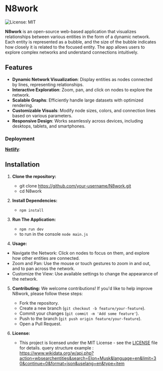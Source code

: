 # N8work

![License: MIT](https://img.shields.io/badge/License-MIT-yellow.svg)

**N8work** is an open-source web-based application that visualizes relationships between various entities in the form of a dynamic network. Each entity is represented as a bubble, and the size of the bubble indicates how closely it is related to the focused entity. The app allows users to explore complex networks and understand connections intuitively.

## Features

- **Dynamic Network Visualization**: Display entities as nodes connected by lines, representing relationships.
- **Interactive Exploration**: Zoom, pan, and click on nodes to explore the network.
- **Scalable Graphs**: Efficiently handle large datasets with optimized rendering.
- **Customizable Visuals**: Modify node sizes, colors, and connection lines based on various parameters.
- **Responsive Design**: Works seamlessly across devices, including desktops, tablets, and smartphones.

### Deployment
**[Netlify](https://www.netlify.com/)**:

## Installation

1. **Clone the repository:**
   - git clone https://github.com/your-username/N8work.git
   - cd N8work

2. **Install Dependencies:**
   - `npm install`

3. **Run The Application:**
   - `npm run dev`
   - to run in the console `node main.js`

4. **Usage:**
  - Navigate the Network: Click on nodes to focus on them, and explore how other entities are connected.
  - Zoom and Pan: Use the mouse or touch gestures to zoom in and out, and to pan across the network.
  - Customize the View: Use available settings to change the appearance of the network.

5. **Contributing:**
   We welcome contributions! If you'd like to help improve N8work, please follow these steps:

   - Fork the repository.
   - Create a new branch (`git checkout -b feature/your-feature`).
   - Commit your changes (`git commit -m 'Add some feature'`).
   - Push to the branch (`git push origin feature/your-feature`).
   - Open a Pull Request.

5. **License:**
   - This project is licensed under the MIT License - see the [LICENSE](LICENSE) file for details.
query structure example : https://www.wikidata.org/w/api.php?action=wbsearchentities&search=Elon+Musk&language=en&limit=30&continue=0&format=json&uselang=en&type=item
